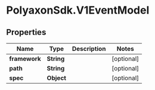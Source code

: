 # PolyaxonSdk.V1EventModel

## Properties
Name | Type | Description | Notes
------------ | ------------- | ------------- | -------------
**framework** | **String** |  | [optional] 
**path** | **String** |  | [optional] 
**spec** | **Object** |  | [optional] 


